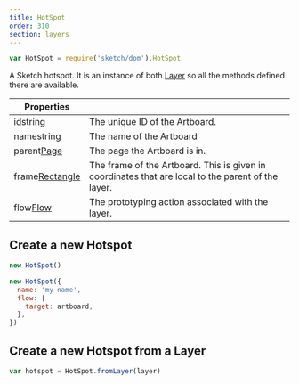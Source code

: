 ```yaml
---
title: HotSpot
order: 310
section: layers
---
```


```javascript
var HotSpot = require('sketch/dom').HotSpot
```

A Sketch hotspot. It is an instance of both [Layer](#layer) so all the methods defined there are available.

| Properties                                                 |                                                                                                    |
| ---------------------------------------------------------- | -------------------------------------------------------------------------------------------------- |
| id<span class="arg-type">string</span>                     | The unique ID of the Artboard.                                                                     |
| name<span class="arg-type">string</span>                   | The name of the Artboard                                                                           |
| parent<span class="arg-type">[Page](#page)</span>          | The page the Artboard is in.                                                                       |
| frame<span class="arg-type">[Rectangle](#rectangle)</span> | The frame of the Artboard. This is given in coordinates that are local to the parent of the layer. |
| flow<span class="arg-type">[Flow](#flow)</span>            | The prototyping action associated with the layer.                                                  |

## Create a new Hotspot

```javascript
new HotSpot()
```

```javascript
new HotSpot({
  name: 'my name',
  flow: {
    target: artboard,
  },
})
```

## Create a new Hotspot from a Layer

```javascript
var hotspot = HotSpot.fromLayer(layer)
```
